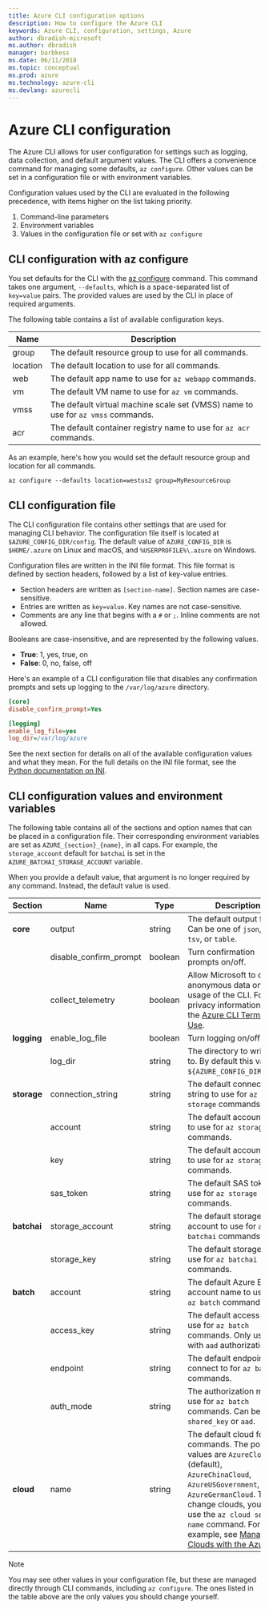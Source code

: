 ```yaml
---
title: Azure CLI configuration options
description: How to configure the Azure CLI
keywords: Azure CLI, configuration, settings, Azure
author: dbradish-microsoft
ms.author: dbradish
manager: barbkess
ms.date: 06/11/2018 
ms.topic: conceptual
ms.prod: azure
ms.technology: azure-cli
ms.devlang: azurecli
---
```

# Azure CLI configuration

The Azure CLI allows for user configuration for settings such as logging, data collection, and default argument values.
The CLI offers a convenience command for managing some defaults, `az configure`. Other values can be set in a
configuration file or with environment variables.

Configuration values used by the CLI are evaluated in the following precedence, with items higher on the list taking priority.

1. Command-line parameters
2. Environment variables
3. Values in the configuration file or set with `az configure`

## CLI configuration with az configure

You set defaults for the CLI with the [az configure](/cli/azure/reference-index#az-configure) command.
This command takes one argument, `--defaults`, which is a space-separated list of `key=value` pairs. The provided values are used by the CLI in place of
required arguments.

The following table contains a list of available configuration keys.

| Name | Description |
|------|-------------|
| group | The default resource group to use for all commands. |
| location | The default location to use for all commands. |
| web | The default app name to use for `az webapp` commands. |
| vm | The default VM name to use for `az vm` commands. |
| vmss | The default virtual machine scale set (VMSS) name to use for  `az vmss` commands. |
| acr | The default container registry name to use for `az acr` commands. |

As an example, here's how you would set the default resource group and location for all commands.

```azurecli-interactive
az configure --defaults location=westus2 group=MyResourceGroup
```

## CLI configuration file

The CLI configuration file contains other settings that are used for managing CLI behavior. The configuration file itself is located
at `$AZURE_CONFIG_DIR/config`. The default value of `AZURE_CONFIG_DIR` is `$HOME/.azure` on Linux and macOS,
and `%USERPROFILE%\.azure` on Windows.

Configuration files are written in the INI file format. This file format is defined by section headers, followed by a list of key-value entries.

* Section headers are written as `[section-name]`. Section names are case-sensitive.
* Entries are written as `key=value`. Key names are not case-sensitive.
* Comments are any line that begins with a `#` or `;`. Inline comments are not allowed.

Booleans are case-insensitive, and are represented by the following values.

* __True__: 1, yes, true, on
* __False__: 0, no, false, off

Here's an example of a CLI configuration file that disables any confirmation prompts and sets up logging to the `/var/log/azure` directory.

```ini
[core]
disable_confirm_prompt=Yes

[logging]
enable_log_file=yes
log_dir=/var/log/azure
```

See the next section for details on all of the available configuration values and what they mean. For the full details on the INI file format,
see the [Python documentation on INI](https://docs.python.org/3/library/configparser.html#supported-ini-file-structure).

## CLI configuration values and environment variables

The following table contains all of the sections and option names that can be placed in a configuration file. Their corresponding
environment variables are set as `AZURE_{section}_{name}`, in all caps. For example, the `storage_account` default for `batchai` is set 
in the `AZURE_BATCHAI_STORAGE_ACCOUNT` variable.

When you provide a default value, that argument is no longer required by any command. Instead, the default value is used.

| Section | Name      | Type | Description|
|---------|-----------|------|------------|
| __core__ | output | string | The default output format. Can be one of `json`, `jsonc`, `tsv`, or `table`. |
| | disable\_confirm\_prompt | boolean | Turn confirmation prompts on/off. |
| | collect\_telemetry | boolean | Allow Microsoft to collect anonymous data on the usage of the CLI. For privacy information, see the [Azure CLI Terms of Use](http://aka.ms/AzureCliLegal). |
| __logging__ | enable\_log\_file | boolean | Turn logging on/off. |
| | log\_dir | string | The directory to write logs to. By default this value is `${AZURE_CONFIG_DIR}/logs`. |
| __storage__ | connection\_string | string | The default connection string to use for `az storage` commands. |
| | account | string | The default account name to use for `az storage` commands. |
| | key | string | The default account key to use for `az storage` commands. |
| | sas\_token | string | The default SAS token to use for `az storage` commands. |
| __batchai__ | storage\_account | string | The default storage account to use for `az batchai` commands. |
| | storage\_key | string | The default storage key to use for `az batchai` commands. |
| __batch__ | account | string | The default Azure Batch account name to use for `az batch` commands. |
| | access\_key | string | The default access key to use for `az batch` commands. Only used with `aad` authorization. |
| | endpoint | string | The default endpoint to connect to for `az batch` commands. |
| | auth\_mode | string | The authorization mode to use for `az batch` commands. Can be `shared_key` or `aad`. |
| __cloud__ | name | string | The default cloud for all `az` commands.  The possible values are  `AzureCloud` (default), `AzureChinaCloud`, `AzureUSGovernment`, `AzureGermanCloud`. To change clouds, you can use the `az cloud set –name` command.  For an example, see [Manage Clouds with the Azure CLI](manage-clouds-azure-cli.md). |

> [!NOTE]
> You may see other values in your configuration file, but these are managed directly through CLI commands,
> including `az configure`. The ones listed in the table above are the only values you should change yourself.

